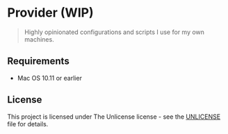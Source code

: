 # Provider (WIP)

> Highly opinionated configurations and scripts I use for my own machines.

## Requirements

- Mac OS 10.11 or earlier

## License

This project is licensed under The Unlicense license - see the [UNLICENSE](UNLICENSE) file for details.
